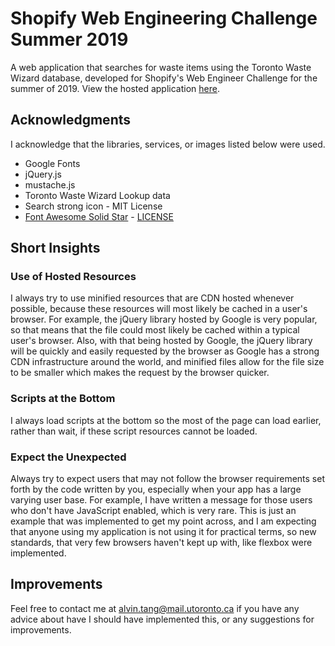 # Shopify Web Engineering Challenge Summer 2019
A web application that searches for waste items using the Toronto Waste Wizard database, developed for Shopify's Web Engineer Challenge for the summer of 2019. View the hosted application [here](https://alvintang.me/shopify-web-eng-challenge-summer-2019/).

## Acknowledgments
I acknowledge that the libraries, services, or images listed below were used.
- Google Fonts
- jQuery.js
- mustache.js
- Toronto Waste Wizard Lookup data
- Search strong icon - MIT License
- [Font Awesome Solid Star](https://fontawesome.com/icons/star?style=solid) - [LICENSE](https://fontawesome.com/license)

## Short Insights
### Use of Hosted Resources
I always try to use minified resources that are CDN hosted whenever possible, because these resources will most likely be cached in a user's browser. For example, the jQuery library hosted by Google is very popular, so that means that the file could most likely be cached within a typical user's browser. Also, with that being hosted by Google, the jQuery library will be quickly and easily requested by the browser as Google has a strong CDN infrastructure around the world, and minified files allow for the file size to be smaller which makes the request by the browser quicker.
### Scripts at the Bottom
I always load scripts at the bottom so the most of the page can load earlier, rather than wait, if these script resources cannot be loaded.
### Expect the Unexpected
Always try to expect users that may not follow the browser requirements set forth by the code written by you, especially when your app has a large varying user base. For example, I have written a message for those users who don't have JavaScript enabled, which is very rare. This is just an example that was implemented to get my point across, and I am expecting that anyone using my application is not using it for practical terms, so new standards, that very few browsers haven't kept up with, like flexbox were implemented.

## Improvements
Feel free to contact me at [alvin.tang@mail.utoronto.ca](mailto:alvin.tang@mail.utoronto.ca) if you have any advice about have I should have implemented this, or any suggestions for improvements.